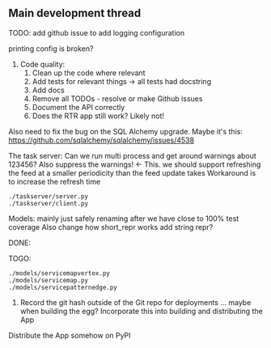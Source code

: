     
## Main development thread

TODO: add github issue to add logging configuration


printing config is broken?

1. Code quality:
    1. Clean up the code where relevant
    1. Add tests for relevant things
            -> all tests had docstring
    1. Add docs
    1. Remove all TODOs - resolve or make Github issues
    1. Document the API correctly
    1. Does the RTR app still work? Likely not!


Also need to fix the bug on the SQL Alchemy upgrade.
 Maybe it's this: https://github.com/sqlalchemy/sqlalchemy/issues/4538


The task server:
Can we run multi process and get around warnings about 123456?
Also suppress the warnings! <- This. we should support refreshing the 
feed at a smaller periodicity than the feed update takes
Workaround is to increase the refresh time

    ./taskserver/server.py
    ./taskserver/client.py
    
Models: mainly just safely renaming after we have close to 100% test coverage
Also change how short_repr works
add string repr?


DONE: 


TOGO:
    
    ./models/servicemapvertex.py
    ./models/servicemap.py
    ./models/servicepatternedge.py
    
    
    



1. Record the git hash outside of the Git repo for deployments ... 
    maybe when building the egg?
Incorporate this into building and distributing the App


Distribute the App somehow on PyPI




